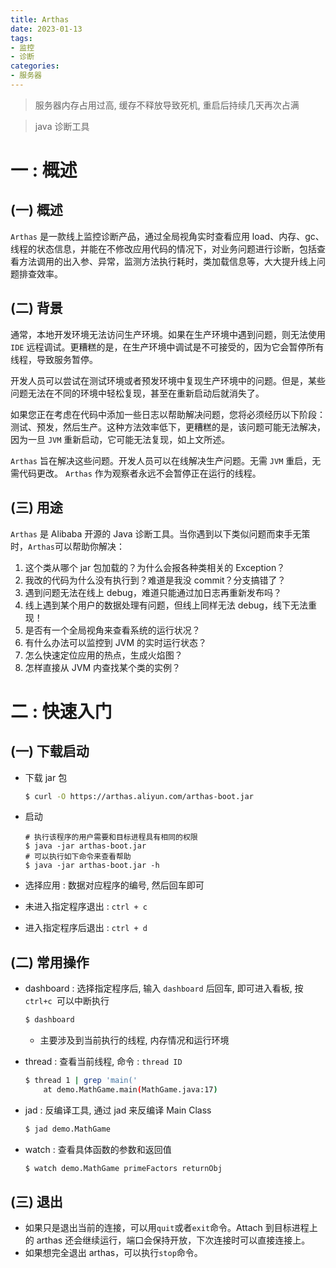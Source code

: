 ```yaml
---
title: Arthas
date: 2023-01-13
tags: 
- 监控
- 诊断
categories:
- 服务器
---
```






> 服务器内存占用过高, 缓存不释放导致死机,  重启后持续几天再次占满





> java 诊断工具

# 一 : 概述

## (一) 概述

`Arthas` 是一款线上监控诊断产品，通过全局视角实时查看应用 load、内存、gc、线程的状态信息，并能在不修改应用代码的情况下，对业务问题进行诊断，包括查看方法调用的出入参、异常，监测方法执行耗时，类加载信息等，大大提升线上问题排查效率。

## (二) 背景

通常，本地开发环境无法访问生产环境。如果在生产环境中遇到问题，则无法使用 `IDE` 远程调试。更糟糕的是，在生产环境中调试是不可接受的，因为它会暂停所有线程，导致服务暂停。

开发人员可以尝试在测试环境或者预发环境中复现生产环境中的问题。但是，某些问题无法在不同的环境中轻松复现，甚至在重新启动后就消失了。

如果您正在考虑在代码中添加一些日志以帮助解决问题，您将必须经历以下阶段：测试、预发，然后生产。这种方法效率低下，更糟糕的是，该问题可能无法解决，因为一旦 `JVM` 重新启动，它可能无法复现，如上文所述。

`Arthas` 旨在解决这些问题。开发人员可以在线解决生产问题。无需 `JVM` 重启，无需代码更改。 `Arthas` 作为观察者永远不会暂停正在运行的线程。

## (三) 用途

`Arthas` 是 Alibaba 开源的 Java 诊断工具。当你遇到以下类似问题而束手无策时，`Arthas`可以帮助你解决：

1. 这个类从哪个 jar 包加载的？为什么会报各种类相关的 Exception？
2. 我改的代码为什么没有执行到？难道是我没 commit？分支搞错了？
3. 遇到问题无法在线上 debug，难道只能通过加日志再重新发布吗？
4. 线上遇到某个用户的数据处理有问题，但线上同样无法 debug，线下无法重现！
5. 是否有一个全局视角来查看系统的运行状况？
6. 有什么办法可以监控到 JVM 的实时运行状态？
7. 怎么快速定位应用的热点，生成火焰图？
8. 怎样直接从 JVM 内查找某个类的实例？



# 二 : 快速入门

## (一) 下载启动

* 下载 jar 包

  ```sh
  $ curl -O https://arthas.aliyun.com/arthas-boot.jar
  ```

* 启动

  ```shell
  # 执行该程序的用户需要和目标进程具有相同的权限
  $ java -jar arthas-boot.jar
  # 可以执行如下命令来查看帮助
  $ java -jar arthas-boot.jar -h
  ```

* 选择应用 : 数据对应程序的编号, 然后回车即可

* 未进入指定程序退出 : `ctrl + c`
* 进入指定程序后退出 : `ctrl + d`

## (二) 常用操作

* dashboard : 选择指定程序后, 输入 `dashboard` 后回车, 即可进入看板, 按 `ctrl+c `可以中断执行

  ```sh
  $ dashboard
  ```

  * 主要涉及到当前执行的线程, 内存情况和运行环境

* thread : 查看当前线程, 命令 : `thread ID`

  ```sh
  $ thread 1 | grep 'main('
      at demo.MathGame.main(MathGame.java:17)
  ```

* jad : 反编译工具, 通过 jad 来反编译 Main Class

  ```sh
  $ jad demo.MathGame
  ```

* watch : 查看具体函数的参数和返回值

  ```sh
  $ watch demo.MathGame primeFactors returnObj
  ```

## (三) 退出

* 如果只是退出当前的连接，可以用`quit`或者`exit`命令。Attach 到目标进程上的 arthas 还会继续运行，端口会保持开放，下次连接时可以直接连接上。
* 如果想完全退出 arthas，可以执行`stop`命令。